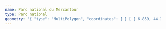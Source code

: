 ```yaml
---
name: Parc national du Mercantour
type: Parc national
geometry: '{ "type": "MultiPolygon", "coordinates": [ [ [ [ 6.859, 44.373 ], [ 6.852, 44.42 ], [ 6.893, 44.425 ], [ 6.887, 44.361 ], [ 6.922, 44.352 ], [ 6.957, 44.295 ], [ 6.996, 44.28 ], [ 6.954, 44.267 ], [ 6.936, 44.291 ], [ 6.882, 44.287 ], [ 6.858, 44.312 ], [ 6.819, 44.305 ], [ 6.802, 44.265 ], [ 6.903, 44.19 ], [ 6.958, 44.198 ], [ 7.066, 44.146 ], [ 7.107, 44.149 ], [ 7.138, 44.172 ], [ 7.166, 44.17 ], [ 7.201, 44.187 ], [ 7.281, 44.141 ], [ 7.344, 44.145 ], [ 7.358, 44.116 ], [ 7.393, 44.125 ], [ 7.426, 44.112 ], [ 7.43, 44.13 ], [ 7.474, 44.134 ], [ 7.508, 44.126 ], [ 7.48, 44.091 ], [ 7.503, 44.091 ], [ 7.514, 44.075 ], [ 7.485, 44.069 ], [ 7.518, 44.036 ], [ 7.5, 44.027 ], [ 7.511, 44.008 ], [ 7.459, 44.012 ], [ 7.489, 43.991 ], [ 7.46, 43.965 ], [ 7.483, 43.951 ], [ 7.458, 43.933 ], [ 7.468, 43.915 ], [ 7.408, 43.909 ], [ 7.417, 43.988 ], [ 7.383, 44.045 ], [ 7.402, 44.078 ], [ 7.378, 44.074 ], [ 7.312, 44.111 ], [ 7.251, 44.127 ], [ 7.142, 44.109 ], [ 7.046, 44.139 ], [ 7.03, 44.122 ], [ 7.017, 44.136 ], [ 6.97, 44.127 ], [ 6.905, 44.166 ], [ 6.846, 44.136 ], [ 6.846, 44.179 ], [ 6.766, 44.202 ], [ 6.772, 44.213 ], [ 6.763, 44.22 ], [ 6.768, 44.239 ], [ 6.766, 44.242 ], [ 6.765, 44.244 ], [ 6.763, 44.246 ], [ 6.762, 44.247 ], [ 6.739, 44.229 ], [ 6.74, 44.199 ], [ 6.713, 44.194 ], [ 6.72, 44.18 ], [ 6.66, 44.196 ], [ 6.678, 44.208 ], [ 6.674, 44.248 ], [ 6.609, 44.287 ], [ 6.608, 44.32 ], [ 6.743, 44.31 ], [ 6.859, 44.373 ] ] ] ] }'
---
```

